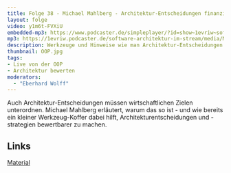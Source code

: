 ```yaml
---
title: Folge 38 - Michael Mahlberg - Architektur-Entscheidungen finanziell bewerten - Live von der OOP
layout: folge
video: y1m6t-FVXiU
embedded-mp3: https://www.podcaster.de/simpleplayer/?id=show~1evriw~software-architektur-im-stream~pod-6029671a56a6f803407981&v=1613328280
mp3: https://1evriw.podcaster.de/software-architektur-im-stream/media/MichaelMahlberg.mp3
description: Werkzeuge und Hinweise wie man Architektur-Entscheidungen finanziell bewerten kann.
thumbnail: OOP.jpg
tags:
- Live von der OOP
- Architektur bewerten
moderators:
  - "Eberhard Wolff"
---
```


Auch Architektur-Entscheidungen müssen wirtschaftlichen Zielen
unterordnen. Michael Mahlberg erläutert, warum das so ist - und wie
bereits ein kleiner Werkzeug-Koffer dabei hilft,
Architekturentscheidungen und -strategien bewertbarer zu machen.

## Links

[Material](https://bit.ly/oop2021-di24)
